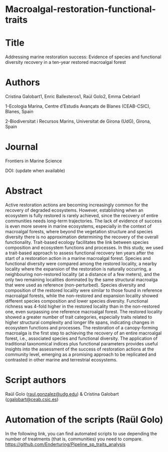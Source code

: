 # Macroalgal-restoration-functional-traits
 
# Title
Addressing marine restoration success: Evidence of species and functional diversity recovery in a ten-year restored macroalgal forest

# Authors
Cristina Galobart1, Enric Ballesteros1, Raül Golo2, Emma Cebrian1

1-Ecologia Marina, Centre d’Estudis Avançats de Blanes (CEAB-CSIC), Blanes, Spain

2-Biodiversitat i Recursos Marins, Universitat de Girona (UdG), Girona, Spain

# Journal
Frontiers in Marine Science 

DOI: (update when available)

# Abstract

Active restoration actions are becoming increasingly common for the recovery of degraded ecosystems. However, establishing when an ecosystem is fully restored is rarely achieved, since the recovery of entire communities needs long-term trajectories. The lack of evidence of success is even more severe in marine ecosystems, especially in the context of macroalgal forests, where beyond the vegetation structure and species diversity there is no approximation determining the recovery of the overall functionality. Trait-based ecology facilitates the link between species composition and ecosystem functions and processes. In this study, we used a trait-based approach to assess functional recovery ten years after the start of a restoration action in a marine macroalgal forest. Species and functional diversity were compared among the restored locality, a nearby locality where the expansion of the restoration is naturally occurring, a neighbouring non-restored locality (at a distance of a few meters), and the only two remaining localities dominated by the same structural macroalga that were used as reference (non-perturbed). Species diversity and composition of the restored locality were similar to those found in reference macroalgal forests, while the non-restored and expansion locality showed different species composition and lower species diversity. Functional richness was 4-fold higher in the restored locality than in the non-restored one, even surpassing one reference macroalgal forest. The restored locality showed a greater number of trait categories, especially traits related to higher structural complexity and longer life spans, indicating changes in ecosystem functions and processes. The restoration of a canopy-forming macroalga is the first step to achieving the recovery of an entire macroalgal forest, i.e., associated species and functional diversity. The application of traditional taxonomical indices plus functional parameters provides useful insights into the assessment of the success of restoration actions at the community level, emerging as a promising approach to be replicated and contrasted in other marine and terrestrial ecosystems. 

# Script authors
Raül Golo (raul.gonzalez@udg.edu) & Cristina Galobart (cgalobart@ceab.csic.es)


# Automation of the scripts (Raül Golo)
In the following link, you can find automated scripts to use depending the number of treatments (that is, communities) you need to compare. 
https://github.com/Enderturing/Pipeline_sp_traits_analysis
